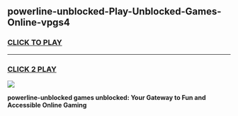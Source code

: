 
## powerline-unblocked-Play-Unblocked-Games-Online-vpgs4
<h3>
<a href="https://premium76.site?title=powerline-unblocked&ref=25A">CLICK TO PLAY</a></h3>
<hr>

<h3>
<a href="https://premium76.site?title=powerline-unblocked&ref=25A">CLICK 2 PLAY</a>
  
</h3>

<a href="https://premium76.site?title=powerline-unblocked&ref=25A"><img src="https://clearcache.store/games.png"></a>


**powerline-unblocked games unblocked: Your Gateway to Fun and Accessible Online Gaming**

